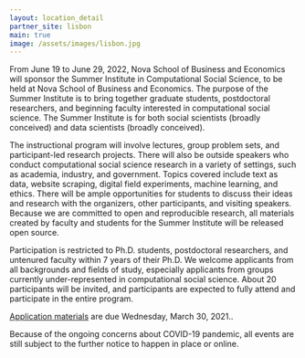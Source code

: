```yaml
---
layout: location_detail
partner_site: lisbon
main: true
image: /assets/images/lisbon.jpg
---
```


From June 19 to June 29, 2022, Nova School of Business and Economics will sponsor the Summer Institute in Computational Social Science, to be held  at Nova School of Business and Economics. The purpose of the Summer Institute is to bring together graduate students, postdoctoral researchers, and beginning faculty interested in computational social science. The Summer Institute is for both social scientists (broadly conceived) and data scientists (broadly conceived).

The instructional program will involve lectures, group problem sets, and participant-led research projects. There will also be outside speakers who conduct computational social science research in a variety of settings, such as academia, industry, and government. Topics covered include text as data, website scraping, digital field experiments, machine learning, and ethics. There will be ample opportunities for students to discuss their ideas and research with the organizers, other participants, and visiting speakers. Because we are committed to open and reproducible research, all materials created by faculty and students for the Summer Institute will be released open source.

Participation is restricted to Ph.D. students, postdoctoral researchers, and untenured faculty within 7 years of their Ph.D. We welcome applicants from all backgrounds and fields of study, especially applicants from groups currently under-represented in computational social science. About 20 participants will be invited, and participants are expected to fully attend and participate in the entire program.

[Application materials](https://compsocialscience.github.io/summer-institute/2021/lisbon/apply) are due Wednesday, March 30, 2021..

Because of the ongoing concerns about COVID-19 pandemic, all events are still subject to the further notice to happen in place or online.
